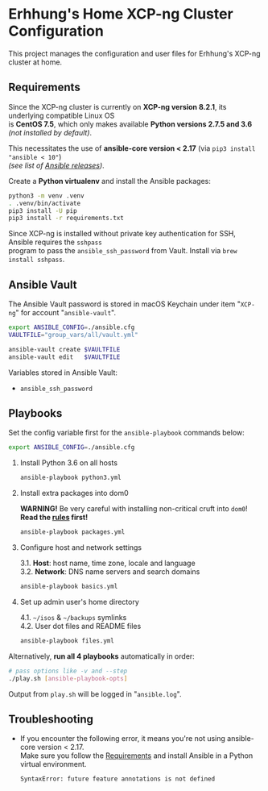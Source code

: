 # Erhhung's Home XCP-ng Cluster Configuration

This project manages the configuration and user files for Erhhung's XCP-ng cluster at home.

## Requirements

Since the XCP-ng cluster is currently on **XCP-ng version 8.2.1**, its underlying compatible Linux OS  
is **CentOS 7.5**, which only makes available **Python versions 2.7.5 and 3.6** _(not installed by default)_.

This necessitates the use of **ansible-core version < 2.17** (via `pip3 install "ansible < 10"`)  
_(see list of [Ansible releases](https://docs.ansible.com/ansible/latest/reference_appendices/release_and_maintenance.html#ansible-community-changelogs))_.

Create a **Python virtualenv** and install the Ansible packages:

```bash
python3 -m venv .venv
. .venv/bin/activate
pip3 install -U pip
pip3 install -r requirements.txt
```

Since XCP-ng is installed without private key authentication for SSH, Ansible requires the `sshpass`  
program to pass the `ansible_ssh_password` from Vault. Install via `brew install sshpass`.

## Ansible Vault

The Ansible Vault password is stored in macOS Keychain under item "`XCP-ng`" for account "`ansible-vault`".

```bash
export ANSIBLE_CONFIG=./ansible.cfg
VAULTFILE="group_vars/all/vault.yml"

ansible-vault create $VAULTFILE
ansible-vault edit   $VAULTFILE
```

Variables stored in Ansible Vault:

* `ansible_ssh_password`

## Playbooks

Set the config variable first for the `ansible-playbook` commands below:

```bash
export ANSIBLE_CONFIG=./ansible.cfg
```

1. Install Python 3.6 on all hosts

    ```bash
    ansible-playbook python3.yml
    ```

2. Install extra packages into dom0

    **WARNING!** Be very careful with installing non-critical cruft into `dom0`!  
    **Read the [rules](https://docs.xcp-ng.org/management/additional-packages/#-rules) first!**

    ```bash
    ansible-playbook packages.yml
    ```

3. Configure host and network settings

    3.1. **Host**: host name, time zone, locale and language  
    3.2. **Network**: DNS name servers and search domains

    ```bash
    ansible-playbook basics.yml
    ```

4. Set up admin user's home directory

    4.1. `~/isos` & `~/backups` symlinks  
    4.2. User dot files and README files

    ```bash
    ansible-playbook files.yml
    ```

Alternatively, **run all 4 playbooks** automatically in order:

```bash
# pass options like -v and --step
./play.sh [ansible-playbook-opts]
```

Output from `play.sh` will be logged in "`ansible.log`".

## Troubleshooting

* If you encounter the following error, it means you're not using ansible-core version < 2.17.  
  Make sure you follow the [Requirements](#Requirements) and install Ansible in a Python virtual environment.

    `SyntaxError: future feature annotations is not defined`
